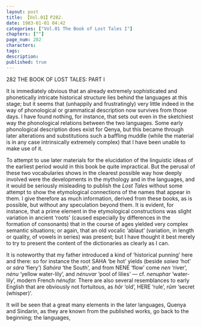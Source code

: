 ```yaml
---
layout: post
title: 【Vol.01】P282.
date: 1983-01-01 04:42
categories: ["Vol.01 The Book of Lost Tales I"]
chapters: [""]
page_num: 282
characters: 
tags: 
description: 
published: true
---
```


<p style="text-indent: 0;">
282      THE BOOK OF LOST TALES: PART I
</p>

It is immediately obvious that an already extremely sophisticated and phonetically intricate historical structure lies behind the languages at this stage; but it seems that (unhappily and frustratingly) very little indeed in the way of phonological or grammatical description now survives from those days. I have found nothing, for instance, that sets out even in the sketchiest way the phonological relations between the two languages. Some early phonological description does exist for Qenya, but this became through later alterations and substitutions such a baffling muddle (while the material is in any case intrinsically extremely complex) that I have been unable to make use of it.

To attempt to use later materials for the elucidation of the linguistic ideas of the earliest period would in this book be quite impractical. But the perusal of these two vocabularies shows in the clearest possible way how deeply involved were the developments in the mythology and in the languages, and it would be seriously misleading to publish the <I>Lost Tales</I> without some attempt to show the etymological connections of the names that appear in them. I give therefore as much information, derived from these books, as is possible, but without any speculation beyond them. It is evident, for instance, that a prime element in the etymological constructions was slight variation in ancient ‘roots' (caused especially by differences in the formation of consonants) that in the course of ages yielded very complex semantic situations; or again, that an old vocalic ‘ablaut’ (variation, in length or quality, of vowels in series) was present; but I have thought it best merely to try to present the content of the dictionaries as clearly as I can.

It is noteworthy that my father introduced a kind of ‘historical punning’ here and there: so for instance the root SAHA ‘be hot’ yields (beside <I>saiwa</I> ‘hot’ or <I>sára</I> ‘fiery’) <I>Sahóra</I> ‘the South', and from NENE ‘flow’ come <I>nen</I> ‘river’, <I>nénu</I> ‘yellow water-lily’, and <I>nénuvar</I> ‘pool of lilies' — cf. <I>nenuphar</I> ‘water-lily’, modern French <I>nénufar.</I> There are also several resemblances to early English that are obviously not fortuitous, as <I>hôr</I> ‘old’, HERE ‘rule’, <I>rûm</I> ‘secret (whisper)’.

It will be seen that a great many elements in the later languages, Quenya and Sindarin, as they are known from the published works, go back to the beginning; the languages,

